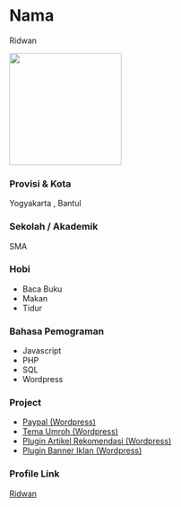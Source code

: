 # Nama
Ridwan

<img src="https://avatars2.githubusercontent.com/u/20785410?s=460&u=7e5b9a75d1de8bae71ccbd27de2cceeb3773bee9&v=4" width="200" height="200" align="center"/>

### Provisi & Kota

Yogyakarta , Bantul

### Sekolah / Akademik
SMA

### Hobi

- Baca Buku
- Makan
- Tidur


### Bahasa Pemograman 

- Javascript
- PHP
- SQL
- Wordpress

### Project
- <a href="https://github.com/Ridwanhasanah/Ridwan_Paypal">Paypal (Wordpress)</a>
- <a href="https://github.com/Ridwanhasanah/themeumroh">Tema Umroh (Wordpress)</a>
- <a href="https://github.com/Ridwanhasanah/plugin_artikel_rekomendasi">Plugin Artikel Rekomendasi (Wordpress)</a>
- <a href="https://github.com/Ridwanhasanah/pluginbanneriklan">Plugin Banner Iklan (Wordpress)</a>

### Profile Link

[Ridwan](https://github.com/Ridwanhasanah)
